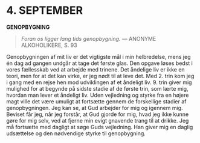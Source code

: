 # 4. SEPTEMBER

**GENOPBYGNING**

> *Foran os ligger lang tids genopbygning.*
> — ANONYME ALKOHOLIKERE, S. 93

Genopbygningen af mit liv er det vigtigste mål i min helbredelse, mens jeg én dag ad gangen undgår at tage det første glas. Den opgave løses bedst i vores fællesskab ved at arbejde med trinene. Det åndelige liv er ikke en teori, men for at det kan virke, er jeg nødt til at leve det. Med 2. trin kom jeg i gang med en rejse hen mod udviklingen af et åndeligt liv. 9. trin giver mig mulighed for at begynde på sidste stadie af de første trin, som lærte mig, hvordan man lever et åndeligt liv. Uden vejledning og styrke fra en højere magt ville det være umuligt at fortsætte gennem de forskellige stadier af genopbygningen. Jeg kan se, at Gud arbejder for mig og igennem mig. Beviset får jeg, når jeg forstår, at Gud gjorde for mig, hvad jeg ikke kunne gøre for mig selv, ved at fjerne min evigt gnavende trang til at drikke. Jeg må fortsætte med dagligt at søge Guds vejledning. Han giver mig en daglig udsættelse og den nødvendige styrke til genopbygning.

